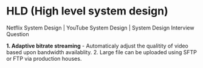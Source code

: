 # HLD (High level system design)

Netflix System Design | YouTube System Design | System Design Interview Question

**1. Adaptive bitrate streaming** - Automaticaly adjust the qualitity of video based upon bandwidth availablity.
2. Large file can be uploaded using SFTP or FTP via production houses.

